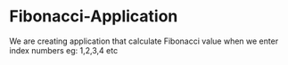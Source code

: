 # Fibonacci-Application
We are creating application that calculate Fibonacci value when we enter index numbers eg: 1,2,3,4 etc 
